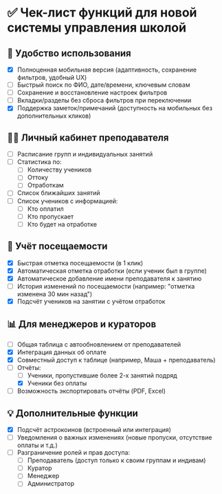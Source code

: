 # ✅ Чек-лист функций для новой системы управления школой

## 📱 Удобство использования

- [x] Полноценная мобильная версия (адаптивность, сохранение фильтров, удобный UX)
- [ ] Быстрый поиск по ФИО, дате/времени, ключевым словам
- [ ] Сохранение и восстановление настроек фильтров
- [ ] Вкладки/разделы без сброса фильтров при переключении
- [x] Поддержка заметок/примечаний (доступность на мобильных без дополнительных кликов)

## 🧑‍🏫 Личный кабинет преподавателя

- [ ] Расписание групп и индивидуальных занятий
- [ ] Статистика по:
  - [ ] Количеству учеников
  - [ ] Оттоку
  - [ ] Отработкам
- [ ] Список ближайших занятий
- [ ] Список учеников с информацией:
  - [ ] Кто оплатил
  - [ ] Кто пропускает
  - [ ] Кто будет на отработке

## 🧾 Учёт посещаемости

- [x] Быстрая отметка посещаемости (в 1 клик)
- [x] Автоматическая отметка отработки (если ученик был в группе)
- [x] Автоматическое добавление имени преподавателя к занятию
- [ ] История изменений по посещаемости (например: "отметка изменена 30 мин назад")
- [x] Подсчёт учеников на занятии с учётом отработок

## 📊 Для менеджеров и кураторов

- [ ] Общая таблица с автообновлением от преподавателей
- [x] Интеграция данных об оплате
- [x] Совместный доступ к таблице (например, Маша + преподаватель)
- [ ] Отчёты:
  - [ ] Ученики, пропустившие более 2-х занятий подряд
  - [x] Ученики без оплаты
- [ ] Возможность экспортировать отчёты (PDF, Excel)

## 💡 Дополнительные функции

- [x] Подсчёт астрокоинов (встроенный или интеграция)
- [ ] Уведомления о важных изменениях (новые пропуски, отсутствие оплаты и т.д.)
- [ ] Разграничение ролей и прав доступа:
  - [ ] Преподаватель (доступ только к своим группам и индивам)
  - [ ] Куратор
  - [ ] Менеджер
  - [ ] Администратор
